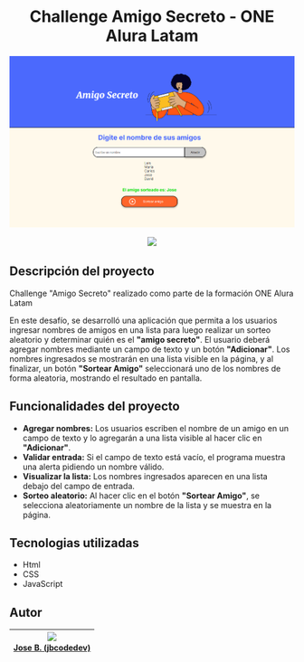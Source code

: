 # <center> Challenge Amigo Secreto - ONE Alura Latam</center>

![alt text](./assets/challenge-readme.PNG)

<p align="center">
<img src="https://img.shields.io/badge/STATUS-FINALIZADO-green">
</p>

## **Descripción del proyecto**

Challenge "Amigo Secreto" realizado como parte de la formación ONE Alura Latam

En este desafío, se desarrolló una aplicación que permita a los usuarios ingresar nombres de amigos en una lista para luego realizar un sorteo aleatorio y determinar quién es el **"amigo secreto"**.
El usuario deberá agregar nombres mediante un campo de texto y un botón **"Adicionar"**. Los nombres ingresados se mostrarán en una lista visible en la página, y al finalizar, un botón **"Sortear Amigo"** seleccionará uno de los nombres de forma aleatoria, mostrando el resultado en pantalla.

## **Funcionalidades del proyecto**

* **Agregar nombres:** Los usuarios escriben el nombre de un amigo en un campo de texto y lo agregarán a una lista visible al hacer clic en **"Adicionar"**.
* **Validar entrada:** Si el campo de texto está vacío, el programa muestra una alerta pidiendo un nombre válido.
* **Visualizar la lista:** Los nombres ingresados aparecen en una lista debajo del campo de entrada.
* **Sorteo aleatorio:** Al hacer clic en el botón **"Sortear Amigo"**, se selecciona aleatoriamente un nombre de la lista y se muestra en la página.

## **Tecnologias utilizadas**
- Html
- CSS
- JavaScript

## **Autor**
| [<img src="https://avatars.githubusercontent.com/jbcodedev" width=115><br>Jose B. (jbcodedev)](https://github.com/jbcodedev)|
| :---: |